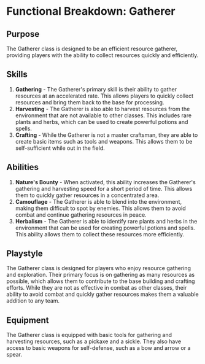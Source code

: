 # Functional Breakdown: Gatherer

## Purpose

The Gatherer class is designed to be an efficient resource gatherer, providing players with the ability to collect resources quickly and efficiently.

## Skills

1. **Gathering** - The Gatherer's primary skill is their ability to gather resources at an accelerated rate. This allows players to quickly collect resources and bring them back to the base for processing.
2. **Harvesting** - The Gatherer is also able to harvest resources from the environment that are not available to other classes. This includes rare plants and herbs, which can be used to create powerful potions and spells.
3. **Crafting** - While the Gatherer is not a master craftsman, they are able to create basic items such as tools and weapons. This allows them to be self-sufficient while out in the field.

## Abilities

1. **Nature's Bounty** - When activated, this ability increases the Gatherer's gathering and harvesting speed for a short period of time. This allows them to quickly gather resources in a concentrated area.
2. **Camouflage** - The Gatherer is able to blend into the environment, making them difficult to spot by enemies. This allows them to avoid combat and continue gathering resources in peace.
3. **Herbalism** - The Gatherer is able to identify rare plants and herbs in the environment that can be used for creating powerful potions and spells. This ability allows them to collect these resources more efficiently.

## Playstyle

The Gatherer class is designed for players who enjoy resource gathering and exploration. Their primary focus is on gathering as many resources as possible, which allows them to contribute to the base building and crafting efforts. While they are not as effective in combat as other classes, their ability to avoid combat and quickly gather resources makes them a valuable addition to any team.

## Equipment

The Gatherer class is equipped with basic tools for gathering and harvesting resources, such as a pickaxe and a sickle. They also have access to basic weapons for self-defense, such as a bow and arrow or a spear.
